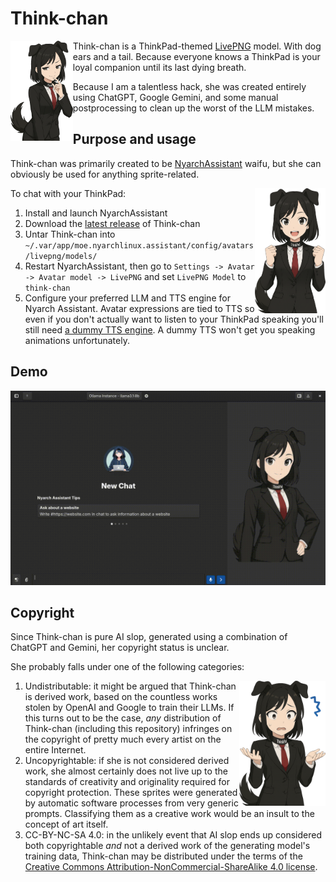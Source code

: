 # Think-chan
<img align="left" style="height: 160px;" src="src/assets/suit/smug/0/0.png">

Think-chan is a ThinkPad-themed [LivePNG](https://pypi.org/project/livepng/) model.
With dog ears and a tail. Because everyone knows a ThinkPad is your loyal companion until its last dying breath.

Because I am a talentless hack, she was created entirely using ChatGPT, Google Gemini, and some
manual postprocessing to clean up the worst of the LLM mistakes.


## Purpose and usage
Think-chan was primarily created to be [NyarchAssistant](https://github.com/NyarchLinux/NyarchAssistant) waifu,
but she can obviously be used for anything sprite-related.

<img align="right" style="float: right; height: 200px;" src="src/assets/suit/enthusiastic/0/0.png">
To chat with your ThinkPad:

1. Install and launch NyarchAssistant
2. Download the [latest release](https://github.com/nyancient/think-chan/releases) of Think-chan
3. Untar Think-chan into `~/.var/app/moe.nyarchlinux.assistant/config/avatars/livepng/models/`
4. Restart NyarchAssistant, then go to `Settings -> Avatar -> Avatar model -> LivePNG`
    and set `LivePNG Model` to `think-chan`
5. Configure your preferred LLM and TTS engine for Nyarch Assistant. Avatar expressions are tied to TTS so even if
    you don't actually want to listen to your ThinkPad speaking you'll still need [a dummy TTS engine](dont-speak.py). A dummy TTS won't get you speaking animations unfortunately.


## Demo
![Recorded interaction with Think-chan using Nyarch Assistant](demo.gif)


## Copyright
Since Think-chan is pure AI slop, generated using a combination of ChatGPT and Gemini, her copyright status is unclear.

She probably falls under one of the following categories:

<img align="right" style="float: right; height: 200px;" src="src/assets/suit/confused/1/0.png">

1. Undistributable: it might be argued that Think-chan is derived work, based on the countless works stolen by OpenAI
    and Google to train their LLMs. If this turns out to be the case, _any_ distribution of Think-chan (including
    this repository) infringes on the copyright of pretty much every artist on the entire Internet.
2. Uncopyrightable: if she is not considered derived work, she almost certainly does not live up to the standards of
    creativity and originality required for copyright protection. These sprites were generated by automatic software
    processes from very generic prompts. Classifying them as a creative work would be an insult to
    the concept of art itself.
3. CC-BY-NC-SA 4.0: in the unlikely event that AI slop
    ends up considered both copyrightable _and_ not a derived work of the generating model's training data, Think-chan
    may be distributed under the terms of the
    [Creative Commons Attribution-NonCommercial-ShareAlike 4.0 license](https://creativecommons.org/licenses/by-nc-sa/4.0/).
